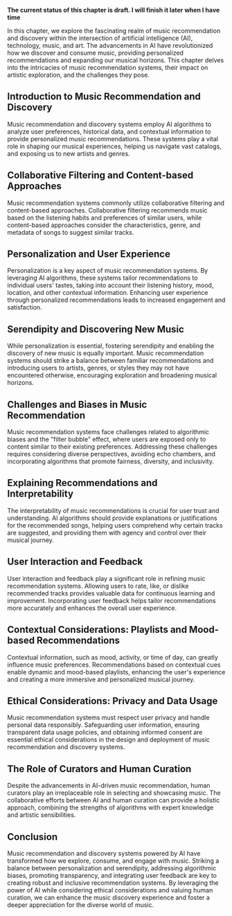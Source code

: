 **The current status of this chapter is draft. I will finish it later when I have time**

In this chapter, we explore the fascinating realm of music recommendation and discovery within the intersection of artificial intelligence (AI), technology, music, and art. The advancements in AI have revolutionized how we discover and consume music, providing personalized recommendations and expanding our musical horizons. This chapter delves into the intricacies of music recommendation systems, their impact on artistic exploration, and the challenges they pose.

Introduction to Music Recommendation and Discovery
--------------------------------------------------

Music recommendation and discovery systems employ AI algorithms to analyze user preferences, historical data, and contextual information to provide personalized music recommendations. These systems play a vital role in shaping our musical experiences, helping us navigate vast catalogs, and exposing us to new artists and genres.

Collaborative Filtering and Content-based Approaches
----------------------------------------------------

Music recommendation systems commonly utilize collaborative filtering and content-based approaches. Collaborative filtering recommends music based on the listening habits and preferences of similar users, while content-based approaches consider the characteristics, genre, and metadata of songs to suggest similar tracks.

Personalization and User Experience
-----------------------------------

Personalization is a key aspect of music recommendation systems. By leveraging AI algorithms, these systems tailor recommendations to individual users' tastes, taking into account their listening history, mood, location, and other contextual information. Enhancing user experience through personalized recommendations leads to increased engagement and satisfaction.

Serendipity and Discovering New Music
-------------------------------------

While personalization is essential, fostering serendipity and enabling the discovery of new music is equally important. Music recommendation systems should strike a balance between familiar recommendations and introducing users to artists, genres, or styles they may not have encountered otherwise, encouraging exploration and broadening musical horizons.

Challenges and Biases in Music Recommendation
---------------------------------------------

Music recommendation systems face challenges related to algorithmic biases and the "filter bubble" effect, where users are exposed only to content similar to their existing preferences. Addressing these challenges requires considering diverse perspectives, avoiding echo chambers, and incorporating algorithms that promote fairness, diversity, and inclusivity.

Explaining Recommendations and Interpretability
-----------------------------------------------

The interpretability of music recommendations is crucial for user trust and understanding. AI algorithms should provide explanations or justifications for the recommended songs, helping users comprehend why certain tracks are suggested, and providing them with agency and control over their musical journey.

User Interaction and Feedback
-----------------------------

User interaction and feedback play a significant role in refining music recommendation systems. Allowing users to rate, like, or dislike recommended tracks provides valuable data for continuous learning and improvement. Incorporating user feedback helps tailor recommendations more accurately and enhances the overall user experience.

Contextual Considerations: Playlists and Mood-based Recommendations
-------------------------------------------------------------------

Contextual information, such as mood, activity, or time of day, can greatly influence music preferences. Recommendations based on contextual cues enable dynamic and mood-based playlists, enhancing the user's experience and creating a more immersive and personalized musical journey.

Ethical Considerations: Privacy and Data Usage
----------------------------------------------

Music recommendation systems must respect user privacy and handle personal data responsibly. Safeguarding user information, ensuring transparent data usage policies, and obtaining informed consent are essential ethical considerations in the design and deployment of music recommendation and discovery systems.

The Role of Curators and Human Curation
---------------------------------------

Despite the advancements in AI-driven music recommendation, human curators play an irreplaceable role in selecting and showcasing music. The collaborative efforts between AI and human curation can provide a holistic approach, combining the strengths of algorithms with expert knowledge and artistic sensibilities.

Conclusion
----------

Music recommendation and discovery systems powered by AI have transformed how we explore, consume, and engage with music. Striking a balance between personalization and serendipity, addressing algorithmic biases, promoting transparency, and integrating user feedback are key to creating robust and inclusive recommendation systems. By leveraging the power of AI while considering ethical considerations and valuing human curation, we can enhance the music discovery experience and foster a deeper appreciation for the diverse world of music.
